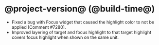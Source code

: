 # @project-version@ (@build-time@)

* Fixed a bug with Focus widget that caused the highlight color to not be applied [Comment #7280].
* Improved layering of target and focus highlight to that target highlight covers focus highlight when shown on the same unit.
